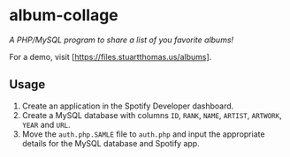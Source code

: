 # album-collage

*A PHP/MySQL program to share a list of you favorite albums!*

For a demo, visit [https://files.stuartthomas.us/albums].

## Usage

1. Create an application in the Spotify Developer dashboard.
2. Create a MySQL database with columns `ID`, `RANK`, `NAME`, `ARTIST`, `ARTWORK`, `YEAR` and `URL`.
3. Move the `auth.php.SAMLE` file to `auth.php` and input the appropriate details for the MySQL database and Spotify app. 
